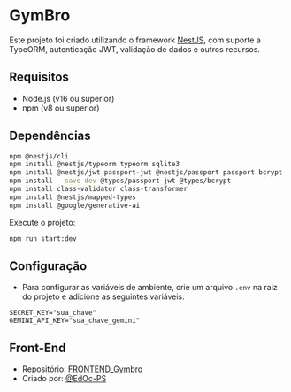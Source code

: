 # GymBro

Este projeto foi criado utilizando o framework [NestJS](https://nestjs.com/), com suporte a TypeORM, autenticação JWT, validação de dados e outros recursos.

## Requisitos

- Node.js (v16 ou superior)
- npm (v8 ou superior)

## Dependências

```bash
npm @nestjs/cli
npm install @nestjs/typeorm typeorm sqlite3
npm install @nestjs/jwt passport-jwt @nestjs/passport passport bcrypt
npm install --save-dev @types/passport-jwt @types/bcrypt
npm install class-validator class-transformer
npm install @nestjs/mapped-types
npm install @google/generative-ai
```

Execute o projeto:

```bash
npm run start:dev
```

## Configuração

- Para configurar as variáveis de ambiente, crie um arquivo `.env` na raiz do projeto e adicione as seguintes variáveis:

```env
SECRET_KEY="sua_chave"
GEMINI_API_KEY="sua_chave_gemini"
```

## Front-End

- Repositório: [FRONTEND_Gymbro](https://github.com/EdOc-PS/FRONTEND_Gymbro)
- Criado por: [@EdOc-PS](https://github.com/EdOc-PS)

